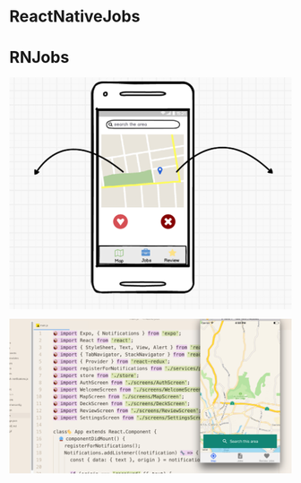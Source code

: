 # ReactNativeJobs
# RNJobs

![image](https://github.com/GarenLiang/RNJobs/blob/master/Snip.png)

![image](https://github.com/GarenLiang/RNJobs/blob/master/Snap.png)
